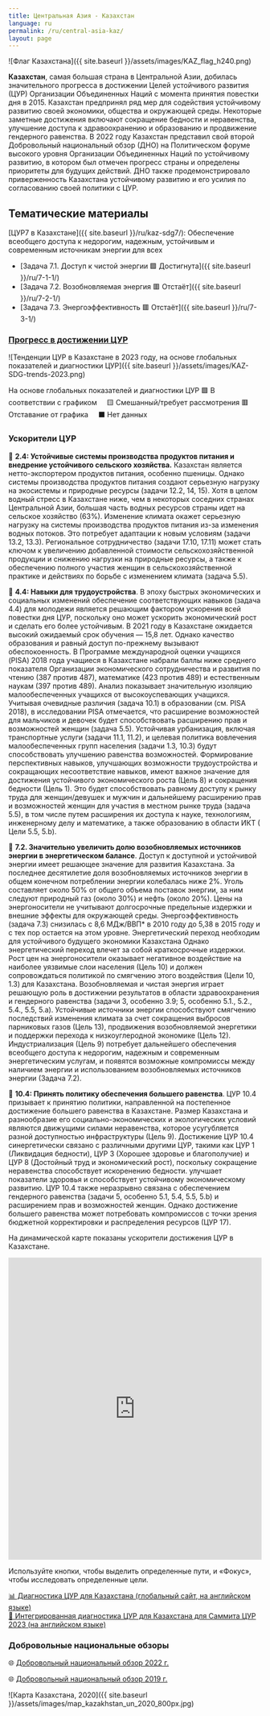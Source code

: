 ```yaml
---
title: Центральная Азия - Казахстан
language: ru
permalink: /ru/central-asia-kaz/
layout: page
---
```


![Флаг Казахстана]({{ site.baseurl }}/assets/images/KAZ_flag_h240.png) 

**Казахстан**, самая большая страна в Центральной Азии, добилась значительного прогресса в достижении Целей устойчивого развития (ЦУР) Организации Объединенных Наций с момента принятия повестки дня в 2015. Казахстан предпринял ряд мер для содействия устойчивому развитию своей экономики, общества и окружающей среды. Некоторые заметные достижения включают сокращение бедности и неравенства, улучшение доступа к здравоохранению и образованию и продвижение гендерного равенства. В 2022 году Казахстан представил свой второй Добровольный национальный обзор (ДНО) на Политическом форуме высокого уровня Организации Объединенных Наций по устойчивому развитию, в котором был отмечен прогресс страны и определены приоритеты для будущих действий. ДНО также продемонстрировало приверженность Казахстана устойчивому развитию и его усилия по согласованию своей политики с ЦУР.


## Тематические материалы
[ЦУР7 в Казахстане]({{ site.baseurl }}/ru/kaz-sdg7/): Обеспечение всеобщего доступа к недорогим, надежным, устойчивым и современным источникам энергии для всех
- [Задача 7.1. Доступ к чистой энергии 🟩 Достигнута]({{ site.baseurl }}/ru/7-1-1/)
- [Задача 7.2. Возобновляемая энергия 🟥 Отстаёт]({{ site.baseurl }}/ru/7-2-1/) 
- [Задача 7.3. Энергоэффективность  🟥 Отстаёт]({{ site.baseurl }}/ru/7-3-1/)

### [Прогресс в достижении ЦУР](https://data.undp.org/sdg-push-diagnostic/KAZ/sdg-trends)
![Тенденции ЦУР в Казахстане в 2023 году, на основе глобальных показателей и диагностики ЦУР]({{ site.baseurl }}/assets/images/KAZ-SDG-trends-2023.png)

На основе глобальных показателей и диагностики ЦУР 🟩 В соответствии с графиком     🟨 Смешанный/требует рассмотрения   🟥 Отставание от графика     ⬛ Нет данных

### Ускорители ЦУР

🔷 **2.4: Устойчивые системы производства продуктов питания и внедрение устойчивого сельского хозяйства.** Казахстан является нетто-экспортером продуктов питания, особенно пшеницы. Однако системы производства продуктов питания создают серьезную нагрузку на экосистемы и природные ресурсы (задачи 12.2, 14, 15).
Хотя в целом водный стресс в Казахстане ниже, чем в некоторых соседних странах Центральной Азии, большая часть водных ресурсов страны идет на сельское хозяйство (63%). Изменение климата окажет серьезную нагрузку на системы производства продуктов питания из-за изменения водных потоков. Это потребует адаптации к новым условиям (задачи 13.2, 13.3).
Региональное сотрудничество (задачи 17.10, 17.11) может стать ключом к увеличению добавленной стоимости сельскохозяйственной продукции и снижению нагрузки на природные ресурсы, а также к обеспечению полного участия женщин в сельскохозяйственной практике и действиях по борьбе с изменением климата (задача 5.5).

🔷 **4.4: Навыки для трудоустройства**. В эпоху быстрых экономических и социальных изменений обеспечение соответствующих навыков (задача 4.4) для молодежи является решающим фактором ускорения всей повестки дня ЦУР, поскольку оно может ускорить экономический рост и сделать его более устойчивым. В 2021 году в Казахстане ожидается высокий ожидаемый срок обучения — 15,8 лет. Однако качество образования и равный доступ по-прежнему вызывают обеспокоенность. В Программе международной оценки учащихся (PISA) 2018 года учащиеся в Казахстане набрали баллы ниже среднего показателя Организации экономического сотрудничества и развития по чтению (387 против 487), математике (423 против 489) и естественным наукам (397 против 489). Анализ показывает значительную изоляцию малообеспеченных учащихся от высокоуспевающих учащихся.
Учитывая очевидные различия (задача 10.1) в образовании (см. PISA 2018), в исследовании PISA отмечается, что расширение возможностей для мальчиков и девочек будет способствовать расширению прав и возможностей женщин (задача 5.5). Устойчивая урбанизация, включая транспортные услуги (задачи 11.1, 11.2), и целевая политика вовлечения малообеспеченных групп населения (задачи 1.3, 10.3) будут способствовать улучшению равенства возможностей.
Формирование перспективных навыков, улучшающих возможности трудоустройства и сокращающих несоответствие навыков, имеют важное значение для достижения устойчивого экономического роста (Цель 8) и сокращения бедности (Цель 1). Это будет способствовать равному доступу к рынку труда для женщин/девушек и мужчин и дальнейшему расширению прав и возможностей женщин для участия в местном рынке труда (задача 5.5), в том числе путем расширения их доступа к науке, технологиям, инженерному делу и математике, а также образованию в области ИКТ ( Цели 5.5, 5.b).

🔷 **7.2. Значительно увеличить долю возобновляемых источников энергии в энергетическом балансе**. Доступ к доступной и устойчивой энергии имеет решающее значение для развития Казахстана. За последнее десятилетие доля возобновляемых источников энергии в общем конечном потреблении энергии колебалась ниже 2%. Уголь составляет около 50% от общего объема поставок энергии, за ним следуют природный газ (около 30%) и нефть (около 20%). Цены на энергоносители не учитывают долгосрочные предельные издержки и внешние эффекты для окружающей среды. Энергоэффективность (задача 7.3) снизилась с 8,6 МДж/ВВП\* в 2010 году до 5,38 в 2015 году и с тех пор остается на этом уровне. Энергетический переход необходим для устойчивого будущего экономики Казахстана
Однако энергетический переход влечет за собой краткосрочные издержки. Рост цен на энергоносители оказывает негативное воздействие на наиболее уязвимые слои населения (Цель 10) и должен сопровождаться политикой по смягчению этого воздействия (Цели 10, 1.3) для Казахстана.
Возобновляемая и чистая энергия играет решающую роль в достижении результатов в области здравоохранения и гендерного равенства (задачи 3, особенно 3.9; 5, особенно 5.1., 5.2., 5.4., 5.5, 5.a). Устойчивые источники энергии способствуют смягчению последствий изменения климата за счет сокращения выбросов парниковых газов (Цель 13), продвижения возобновляемой энергетики и поддержки перехода к низкоуглеродной экономике (Цель 12).
Индустриализация (Цель 9) потребует дальнейшего обеспечения всеобщего доступа к недорогим, надежным и современным энергетическим услугам, и появятся возможные компромиссы между наличием энергии и использованием возобновляемых источников энергии (Задача 7.2).

🔷 **10.4: Принять политику обеспечения большего равенства**. ЦУР 10.4 призывает к принятию политики, направленной на постепенное достижение большего равенства в Казахстане. Размер Казахстана и разнообразие его социально-экономических и экологических условий являются движущими силами неравенства, которое усугубляется разной доступностью инфраструктуры (Цель 9).
Достижение ЦУР 10.4 синергетически связано с различными другими ЦУР, такими как ЦУР 1 (Ликвидация бедности), ЦУР 3 (Хорошее здоровье и благополучие) и ЦУР 8 (Достойный труд и экономический рост), поскольку сокращение неравенства способствует искоренению бедности. улучшает показатели здоровья и способствует устойчивому экономическому развитию. ЦУР 10.4 также неразрывно связана с обеспечением гендерного равенства (задачи 5, особенно 5.1, 5.4, 5.5, 5.b) и расширением прав и возможностей женщин.
Однако достижение большего равенства может потребовать компромиссов с точки зрения бюджетной корректировки и распределения ресурсов (ЦУР 17).



На динамической карте показаны ускорители достижения ЦУР в Казахстане.

<iframe src="https://embed.kumu.io/2641668c40b8a7e162cb6a129dd76b90" width="100%" height="600" frameborder="0"></iframe>

Используйте кнопки, чтобы выделить определенные пути, и «Фокус», чтобы исследовать определенные цели.





[📊 Диагностика ЦУР для Казахстана (глобальный сайт, на английском языке)](https://sdgdiagnostics.data.undp.org/KAZ)  
[📑 Интегрированная диагностика ЦУР для Казахстана для Саммита ЦУР 2023 (на английском языке)](https://sdgigeneralstorage.blob.core.windows.net/sdg-push/InsightReports/UNDP%20-%20SDG%20KAZ.pdf)



### Добровольные национальные обзоры

🌐 [Добровольный национальный обзор 2022 г.](https://hlpf.un.org/countries/kazakhstan/voluntary-national-review-2022)

🌐 [Добровольный национальный обзор 2019 г.](https://hlpf.un.org/countries/kazakhstan/voluntary-national-review-2019)





![Карта Казахстана, 2020]({{ site.baseurl }}/assets/images/map_kazakhstan_un_2020_800px.jpg)

